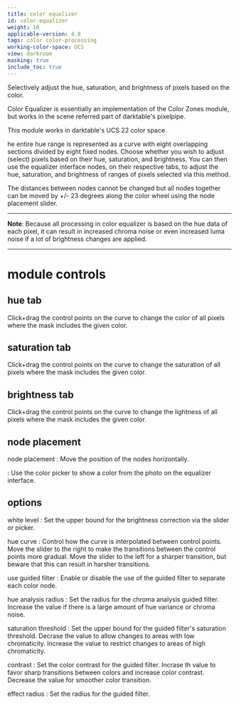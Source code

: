 ```yaml
---
title: color equalizer
id: color-equalizer
weight: 10
applicable-version: 4.8
tags: color color-processing
working-color-space: UCS
view: darkroom
masking: true
include_toc: true
---
```


Selectively adjust the hue, saturation, and brightness of pixels based on the color.

Color Equalizer is essentially an implementation of the Color Zones module, but works in the scene referred part of darktable's pixelpipe.

This module works in darktable's UCS 22 color space.

he entire hue range is represented as a curve with eight overlapping sections divided by eight fixed nodes. Choose whether you wish to adjust (select) pixels based on their hue, saturation, and brightness. You can then use the equalizer interface nodes, on their respective tabs, to adjust the hue, saturation, and brightness of ranges of pixels selected via this method.

The distances between nodes cannot be changed but all nodes together can be moved by +/- 23 degrees along the color wheel using the node placement slider.

---

**Note**: Because all processing in color  equalizer is based on the hue data of each pixel, it can result in increased chroma noise or even increased luma noise if a lot of brightness changes are applied.

---

# module controls

## hue tab

Click+drag the control points on the curve to change the color of all pixels where the mask includes the given color.

## saturation tab

Click+drag the control points on the curve to change the saturation of all pixels where the mask includes the given color.

## brightness tab

Click+drag the control points on the curve to change the lightness of all pixels where the mask includes the given color.

## node placement

node placement
: Move the position of the nodes horizontally.

: Use the color picker to show a color from the photo on the equalizer interface.

## options

white level
: Set the upper bound for the brightness correction via the slider or picker.

hue curve
: Control how the curve is interpolated between control points. Move the slider to the right to make the transitions between the control points more gradual. Move the slider to the left for a sharper transition, but beware that this can result in harsher transitions.

use guided filter
: Enable or disable the use of the guided filter to separate each color node.

hue analysis radius
: Set the radius for the chroma analysis guided filter. Increase the value if there is a large amount of hue variance or chroma noise.

saturation threshold
: Set the upper bound for the guided filter's saturation threshold. Decrase the value to allow changes to areas with low chromaticity. Increase the value to restrict changes to areas of high chromaticity.

contrast
: Set the color contrast for the guided filter. Incrase th value to favor sharp transitions between colors and increase color contrast. Decrease the value for smoother color transition.

effect radius
: Set the radius for the guided filter.
